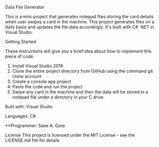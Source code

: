 Data File Generator

This is a mini-project that generates notepad files storing the card details when user swipes a card in the machine.
This project generates files on a daily basis and updates the file data accordingly. It's built with C#. NET in Visual Studio.

Getting Started

These instructions will give you a brief idea about how to implement this piece of code.


1. Install Visual Studio 2019
2. Clone the entire project directory from GitHub using the command git clone  account 
3. Create a console app project
4. Paste the code and run the project
5. Swipe any card in the machine and then the data will be stored in a notepad file under a directory in your C drive.




Built with: Visual Studio 

Languages: C#

**Programmer: Saee A. Gore

License
This project is licensed under the MIT License - see the LICENSE.md file for details
